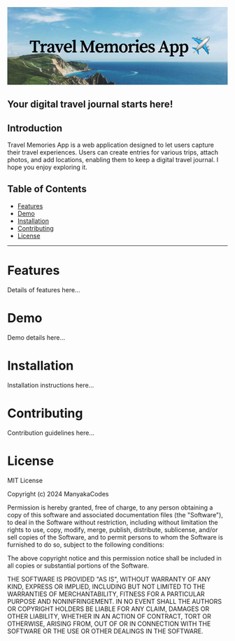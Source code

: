 <!-- Insert project banner image -->
![alt text](frontend/public/Travel_Memories_App.png)


## Your digital travel journal starts here!
## Introduction 

Travel Memories App is a web application designed to let users capture their travel experiences. 
Users can create entries for various trips, attach photos, and add locations, enabling them to keep a digital travel journal.
I hope you enjoy exploring it.

## Table of Contents

- [Features](#features)
  <!-- - [Create Entries](#create-entries)
  - [View Memories](#view-memories)
  - [Edit Memories](#edit-memory)
  - [Delete Memories](#delete-memory) -->
- [Demo](#demo)
- [Installation](#installation)
- [Contributing](#contributing)
- [License](#license)

---

# Features

Details of features here...

<!-- ### Create Travel Entries

Subsection content for creating entries...

### View Travel Memories

Subsection content for viewing memories...

### Update Travel Memory

Subsection content for updating travel memory...

### Delete Travel Memory

Subsection content for Deleting Travel Memory... -->

# Demo

Demo details here...

# Installation

Installation instructions here...

# Contributing

Contribution guidelines here...

# License

MIT License

Copyright (c) 2024 ManyakaCodes

Permission is hereby granted, free of charge, to any person obtaining a copy
of this software and associated documentation files (the "Software"), to deal
in the Software without restriction, including without limitation the rights
to use, copy, modify, merge, publish, distribute, sublicense, and/or sell
copies of the Software, and to permit persons to whom the Software is
furnished to do so, subject to the following conditions:

The above copyright notice and this permission notice shall be included in all
copies or substantial portions of the Software.

THE SOFTWARE IS PROVIDED "AS IS", WITHOUT WARRANTY OF ANY KIND, EXPRESS OR
IMPLIED, INCLUDING BUT NOT LIMITED TO THE WARRANTIES OF MERCHANTABILITY,
FITNESS FOR A PARTICULAR PURPOSE AND NONINFRINGEMENT. IN NO EVENT SHALL THE
AUTHORS OR COPYRIGHT HOLDERS BE LIABLE FOR ANY CLAIM, DAMAGES OR OTHER
LIABILITY, WHETHER IN AN ACTION OF CONTRACT, TORT OR OTHERWISE, ARISING FROM,
OUT OF OR IN CONNECTION WITH THE SOFTWARE OR THE USE OR OTHER DEALINGS IN THE
SOFTWARE.


